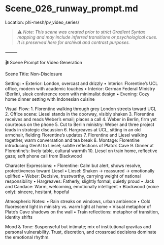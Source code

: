 # Scene_026_runway_prompt.md
Location: phi-mesh/pv_video_series/

> ⚠️ *Note: This scene was created prior to strict Gradient Syntax mapping and may include inferred transitions or psychological cues. It is preserved here for archival and contrast purposes.*

⸻

🎬 Scene Prompt for Video Generation

Scene Title: Non-Disclosure

Setting:
	•	Exterior: London, overcast and drizzly
	•	Interior: Florentine’s UCL office, modern with academic touches
	•	Interior: German Federal Ministry (Berlin), sleek conference room with minimalist design
	•	Evening: Cozy home dinner setting with Indonesian cuisine

Visual Flow:
	1.	Florentine walking through grey London streets toward UCL
	2.	Office scene: Liesel stands in the doorway, visibly shaken
	3.	Florentine receives and reads Weber’s email; places a call
	4.	Weber in Berlin, firm yet courteous on the phone
	5.	Cut to Berlin ministry: Weber and three project leads in strategic discussion
	6.	Hargreaves at UCL, sitting in an old armchair, fielding Florentine’s updates
	7.	Florentine and Liesel walking together, warm conversation and tea break
	8.	Montage: Florentine introducing GenAI to Liesel; subtle reflections of Plato’s Cave
	9.	Dinner at Florentine’s: lively table, cultural warmth
	10.	Liesel on train home, reflective gaze; soft phone call from Blackwood

Character Expressions:
	•	Florentine: Calm but alert, shows resolve, protectiveness toward Liesel
	•	Liesel: Shaken → reassured → emotionally uplifted
	•	Weber: Decisive, trustworthy, carrying weight of national responsibility
	•	Hargreaves: Fatherly, slightly formal, quietly proud
	•	Jack and Candace: Warm, welcoming, emotionally intelligent
	•	Blackwood (voice only): sincere, hesitant, hopeful

Atmospheric Notes:
	•	Rain streaks on windows, urban ambience
	•	Cold fluorescent light in ministry vs. warm light at home
	•	Visual metaphor of Plato’s Cave shadows on the wall
	•	Train reflections: metaphor of transition, identity shifts

Mood & Tone:
Suspenseful but intimate; mix of institutional gravitas and personal vulnerability. Trust, discretion, and crossroad decisions dominate the emotional rhythm.
